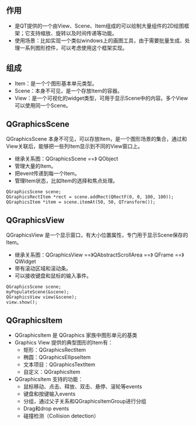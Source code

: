 ## 作用
  - 是QT提供的一个由View、Scene、Item组成的可以绘制大量组件的2D绘图框架；它支持缩放、旋转以及时间传递等功能。
  - 使用场景：比如实现一个类似windows上的画图工具，由于需要批量生成、处理一系列图形控件，可以考虑使用这个框架实现。

## 组成
  - Item：是一个个图形基本单元类型。
  - Scene：本身不可见，是一个存放Item的容器。
  - View：是一个可视化的widget类型，可用于显示Scene中的内容。多个View可以使用同一个Scene。

## QGraphicsScene
  QGraphicsScene 本身不可见，可以存放Item，是一个图形场景的集合，通过和View关联后，能够把一些列Item显示到不同的View窗口上。
  - 继承关系图：QGraphicsScene ==》 QObject
  - 管理大量的Item。
  - 把event传递到每一个Item。
  - 管理Item状态，比如Item的选择和焦点处理。
  ```
  QGraphicsScene scene;
  QGraphicsRectItem *rect = scene.addRect(QRectF(0, 0, 100, 100));
  QGraphicsItem *item = scene.itemAt(50, 50, QTransform());
  ```
  
## QGraphicsView
  QGraphicsView 是一个显示窗口，有大小位置属性，专门用于显示Scene保存的Item。
  - 继承关系图：QGraphicsView ==》QAbstractScrollArea ==》 QFrame ==》 QWidget
  - 带有滚动区域和滚动条。
  - 可以接收键盘和鼠标的输入事件。
  ```
  QGraphicsScene scene;
  myPopulateScene(&scene);
  QGraphicsView view(&scene);
  view.show();
  ```
  
## QGraphicsItem
  - QGraphicsItem 是 QGraphics 家族中图形单元的基类
  - Graphics View 提供的典型图形的Item有：
    - 矩形：QGraphicsRectItem 
	- 椭圆：QGraphicsEllipseItem
	- 文本项目：QGraphicsTextItem
	- 自定义：QGraphicsItem
  - QGraphicsItem 支持的功能：
    - 鼠标移动、点击、释放、双击、悬停、滚轮等events
	- 键盘和按键输入events
	- 分组，通过父子关系和QGraphicsItemGroup进行分组
	- Drag和drop events
	- 碰撞检测（Collision detection）